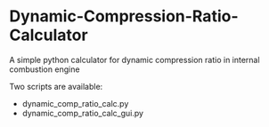 # Dynamic-Compression-Ratio-Calculator
A simple python calculator for dynamic compression ratio in internal combustion engine

Two scripts are available:
- dynamic_comp_ratio_calc.py
- dynamic_comp_ratio_calc_gui.py

